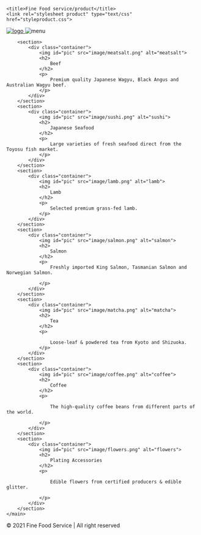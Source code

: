 <!DOCTYPE html>
<html>
<head>

    <title>Fine Food service/product</title>
    <link rel="stylesheet product" type="text/css" href="styleproduct.css">

</head>
<body class="body">
    <main>
        <div class="container">
            <div class="navbar">
              <a href="page1.html">
              <img src="image/logo.PNG" alt="logo" class="logo">
              </a>
              <img src="image/menu.png" alt="menu" class="menu-icon">
            </div>
        </div>

        <section>
            <div class="container">
                <img id="pic" src="image/meatsalt.png" alt="meatsalt">
                <h2>
                    Beef
                </h2>
                <p>   
                    Premium quality Japanese Wagyu, Black Angus and Australian Wagyu beef.  
                </p>
            </div>
        </section>
        <section>
            <div class="container">
                <img id="pic" src="image/sushi.png" alt="sushi">
                <h2>
                    Japanese Seafood
                </h2>
                <p>
                    Large varieties of fresh seafood direct from the Toyosu fish market.
                </p>
            </div>
        </section>
        <section>
            <div class="container">
                <img id="pic" src="image/lamb.png" alt="lamb">
                <h2>
                    Lamb
                </h2>
                <p>
                    Selected premium grass-fed lamb.
                </p>
            </div>
        </section>
        <section>
            <div class="container">
                <img id="pic" src="image/salmon.png" alt="salmon">
                <h2>
                    Salmon
                </h2>
                <p>
                    Freshly imported King Salmon, Tasmanian Salmon and Norwegian Salmon.

                </p>
            </div>
        </section>
        <section>
            <div class="container">
                <img id="pic" src="image/matcha.png" alt="matcha">
                <h2>
                    Tea
                </h2>
                <p>
                    
                    Loose-leaf & powdered tea from Kyoto and Shizuoka.
                </p>
            </div>
        </section>
        <section>
            <div class="container">
                <img id="pic" src="image/coffee.png" alt="coffee">
                <h2>
                    Coffee
                </h2>
                <p>
                    
                    The high-quality coffee beans from different parts of the world.

                </p>
            </div>
        </section>
        <section>
            <div class="container">
                <img id="pic" src="image/flowers.png" alt="flowers">
                <h2>
                    Plating Accessories
                </h2>
                <p>
                    
                    Edible flowers from certified producers & edible glitter.

                </p>
            </div>
        </section>
    </main>

</body>
<footer class="container-footer">
    <div id="footer">
        © 2021 Fine Food Service | All right reserved
    </div>
</footer>

</html>
